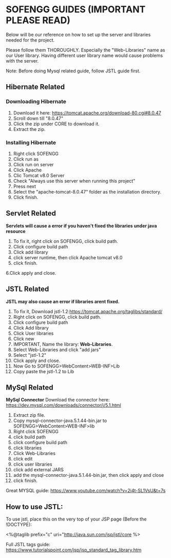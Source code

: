 # SOFENGG GUIDES (IMPORTANT PLEASE READ)
Below will be our reference on how to set up the server and libraries needed for the project.

Please follow them THOROUGHLY. Especially the "Web-Libraries" name as our User library. Having different user library name would cause problems with the server.


Note: Before doing Mysql related guide, follow JSTL guide first.


## Hibernate Related
### Downloading Hibernate
1. Download it here: https://tomcat.apache.org/download-80.cgi#8.0.47
2. Scroll down till "8.0.47"
3. Click the zip under CORE to download it.
4. Extract the zip.



### Installing Hibernate
1. Right click SOFENGG
2. Click run as
3. Click run on server
4. Click Apache
5. Clic Tomcat v8.0 Server
6. Check "Always use this server when running this project"
7. Press next
8. Select the "apache-tomcat-8.0.47" folder as the installation directory.
9. Click finish.



## Servlet Related
**Servlets will cause a error if you haven't fixed the libraries under java resource**
1. To fix it, right click on SOFENGG, click build path.
2. Click configure build path
3. Click add library
4. click server runtime, then click Apache tomcat v8.0
5. click finish.


6.Click apply and close.



## JSTL Related
**JSTL may also cause an error if libraries arent fixed.**
1. To fix it, Download jstl-1.2:https://tomcat.apache.org/taglibs/standard/
2. Right click on SOFENGG, click build path.
3. Click configure build path
4. Click Add library
5. Click User libraries
6. Click new
7. IMPORTANT, Name the library: **Web-Libraries**.
8. Select Web-Libraries and click "add jars"
9. Select "jstl-1.2"
10. Click apply and close.
11. Now Go to SOFENGG>WebContent>WEB-INF>Lib
12. Copy paste the jstl-1.2 to Lib



## MySql Related
**MySql Connector**
Download the connector here: https://dev.mysql.com/downloads/connector/j/5.1.html
1. Extract zip file.
2. Copy mysql-connector-java.5.1.44-bin.jar to SOFENGG>WebContent>WEB-INF>lib
3. Right click SOFENGG
4. click build path
5. click configure build path
6. click libraries
7. Click Web-Libraries
8. click edit
9. click user libraries
10. click add external JARS
11. add the mysql-connector-java.5.1.44-bin.jar, then click apply and close
12. click finish.


Great MYSQL guide: https://www.youtube.com/watch?v=2i4t-SL1VsU&t=7s



## How to use JSTL:
To use jstl, place this on the very top of your JSP page (Before the !DOCTYPE):

<%@taglib prefix="c" uri="http://java.sun.com/jsp/jstl/core %>

Full JSTL tags guide: https://www.tutorialspoint.com/jsp/jsp_standard_tag_library.htm


